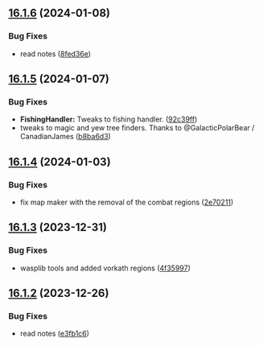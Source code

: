 ## [16.1.6](https://github.com/Torwent/WaspLib/compare/v16.1.5...v16.1.6) (2024-01-08)


### Bug Fixes

* read notes ([8fed36e](https://github.com/Torwent/WaspLib/commit/8fed36e0aab65b328e16e05920b01c7b71fb0049))



## [16.1.5](https://github.com/Torwent/WaspLib/compare/v16.1.4...v16.1.5) (2024-01-07)


### Bug Fixes

* **FishingHandler:** Tweaks to fishing handler. ([92c39ff](https://github.com/Torwent/WaspLib/commit/92c39ff8d0c4082a4bbd4ed8e68361bd639ae36c))
* tweaks to magic and yew tree finders. Thanks to @GalacticPolarBear / CanadianJames ([b8ba6d3](https://github.com/Torwent/WaspLib/commit/b8ba6d34df095fd8e68396eea4a1565071e8a8d3))



## [16.1.4](https://github.com/Torwent/WaspLib/compare/v16.1.3...v16.1.4) (2024-01-03)


### Bug Fixes

* fix map maker with the removal of the combat regions ([2e70211](https://github.com/Torwent/WaspLib/commit/2e702115ffd5226dbcb4b68de8a02d0c6dc3f6c1))



## [16.1.3](https://github.com/Torwent/WaspLib/compare/v16.1.2...v16.1.3) (2023-12-31)


### Bug Fixes

* wasplib tools and added vorkath regions ([4f35997](https://github.com/Torwent/WaspLib/commit/4f35997769012c635bcbc0528db00a9ece08dd81))



## [16.1.2](https://github.com/Torwent/WaspLib/compare/v16.1.1...v16.1.2) (2023-12-26)


### Bug Fixes

* read notes ([e3fb1c6](https://github.com/Torwent/WaspLib/commit/e3fb1c65eabe2ea122dc34f4eca6fb9234600527))



